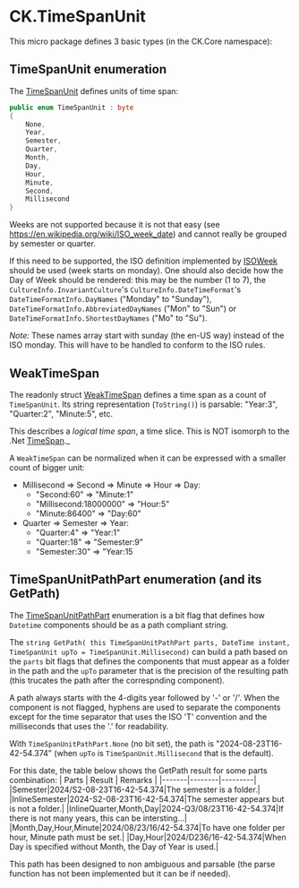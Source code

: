 # CK.TimeSpanUnit

This micro package defines 3 basic types (in the CK.Core namespace):

## TimeSpanUnit enumeration
The [TimeSpanUnit](CK.TimeSpanUnit/TimeSpanUnit.cs) defines units of time span:
```csharp
public enum TimeSpanUnit : byte
{
    None,
    Year,
    Semester,
    Quarter,
    Month,
    Day,
    Hour,
    Minute,
    Second,
    Millisecond
}
```
Weeks are not supported because it is not that easy (see https://en.wikipedia.org/wiki/ISO_week_date) and
cannot really be grouped by semester or quarter.

If this need to be supported, the ISO definition implemented by [ISOWeek](https://learn.microsoft.com/en-us/dotnet/api/system.globalization.isoweek)
should be used (week starts on monday).
One should also decide how the Day of Week should be rendered: this may be the number (1 to 7),
the `CultureInfo.InvariantCulture`'s `CultureInfo.DateTimeFormat`'s
`DateTimeFormatInfo.DayNames` ("Monday" to "Sunday"), `DateTimeFormatInfo.AbbreviatedDayNames` ("Mon" to "Sun")
or `DateTimeFormatInfo.ShortestDayNames` ("Mo" to "Su").

_Note:_ These names array start with sunday (the en-US way) instead of the ISO monday. This will have to be handled to conform to the ISO rules.

## WeakTimeSpan
The readonly struct [WeakTimeSpan](CK.TimeSpanUnit/WeakTimeSpan.cs) defines a time span as a count of `TimeSpanUnit`. Its string representation (`ToString()`)
is parsable: "Year:3", "Quarter:2", "Minute:5", etc.

This describes a _logical time span_, a time slice. This is NOT isomorph to the .Net [TimeSpan](https://learn.microsoft.com/en-us/dotnet/api/system.timespan)._

A `WeakTimeSpan` can be normalized when it can be expressed with a smaller count of bigger unit:
- Millisecond => Second => Minute => Hour => Day:
  - "Second:60" => "Minute:1"
  - "Millisecond:18000000" => "Hour:5"
  - "Minute:86400" => "Day:60"
- Quarter => Semester => Year:
  - "Quarter:4" => "Year:1"
  - "Quarter:18" => "Semester:9"
  - "Semester:30" => "Year:15

## TimeSpanUnitPathPart enumeration (and its GetPath)
The [TimeSpanUnitPathPart](CK.TimeSpanUnit/TimeSpanUnitPathPart.cs) enumeration is a bit flag that defines
how `Datetime` components should be as a path compliant string.

The `string GetPath( this TimeSpanUnitPathPart parts, DateTime instant, TimeSpanUnit upTo = TimeSpanUnit.Millisecond)` can build a path based
on the `parts` bit flags that defines the components that must appear as a folder in the path
and the `upTo` parameter that is the precision of the resulting path (this trucates the path after the correspnding component).

A path always starts with the 4-digits year followed by '-' or '/'. When the component is not flagged, hyphens
are used to separate the components except for the time separator that uses the ISO 'T' convention and the milliseconds
that uses the '.' for readability.

With `TimeSpanUnitPathPart.None` (no bit set), the path is "2024-08-23T16-42-54.374" (when `upTo` is `TimeSpanUnit.Millisecond` that is the default). 

For this date, the table below shows the GetPath result for some parts combination:
| Parts | Result | Remarks |
|-------|--------|---------|
|Semester|2024/S2-08-23T16-42-54.374|The semester is a folder.|
|InlineSemester|2024-S2-08-23T16-42-54.374|The semester appears but is not a folder.|
|InlineQuarter,Month,Day|2024-Q3/08/23T16-42-54.374|If there is not many years, this can be intersting...|
|Month,Day,Hour,Minute|2024/08/23/16/42-54.374|To have one folder per hour, Minute path must be set.|
|Day,Hour|2024/D236/16-42-54.374|When Day is specified without Month, the Day of Year is used.|

This path has been designed to non ambiguous and parsable (the parse function has not been implemented but it can be if needed).

